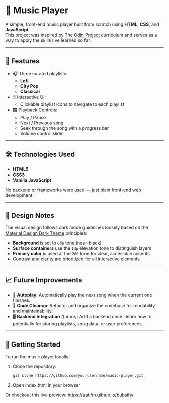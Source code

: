 # 🎵 Music Player

A simple, front-end music player built from scratch using **HTML**, **CSS**, and **JavaScript**.  
This project was inspired by [The Odin Project](https://www.theodinproject.com/) curriculum and serves as a way to apply the skills I've learned so far.

---

## 🚀 Features

- 🎧 Three curated playlists:
  - **Lofi**
  - **City Pop**
  - **Classical**
- 🖱️ Interactive UI:
  - Clickable playlist icons to navigate to each playlist
- 🎛️ Playback Controls:
  - Play / Pause
  - Next / Previous song
  - Seek through the song with a progress bar
  - Volume control slider

---

## 🛠️ Technologies Used

- **HTML5**
- **CSS3**
- **Vanilla JavaScript**

No backend or frameworks were used — just plain front-end web development.

---

## 🎨 Design Notes

The visual design follows dark mode guidelines loosely based on the [Material Design Dark Theme](https://m2.material.io/design/color/dark-theme.html) principles:

- **Background** is set to `0dp` tone (near-black)
- **Surface containers** use the `1dp` elevation tone to distinguish layers
- **Primary color** is used at the `200` tone for clear, accessible accents
- Contrast and clarity are prioritized for all interactive elements

---

## 📈 Future Improvements

- 🔁 **Autoplay**: Automatically play the next song when the current one finishes.
- 🧹 **Code Cleanup**: Refactor and organize the codebase for readability and maintainability.
- 🖥️ **Backend Integration** *(future)*: Add a backend once I learn how to, potentially for storing playlists, song data, or user preferences.

---

## 📂 Getting Started

To run the music player locally:

1. Clone the repository:
   ```bash
   git clone https://github.com/yourusername/music-player.git
   
2. Open index.html in your browser

Or checkout this live preview: https://aatifm.github.io/bubsify/

